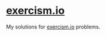 # [exercism.io](http://www.exercism.io)
My solutions for [exercism.io](http://www.exercism.io) problems.
